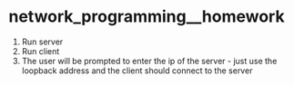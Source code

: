 # network_programming__homework

1. Run server
2. Run client
3. The user will be prompted to enter the ip of the server - just use the loopback address
  and the client should connect to the server
